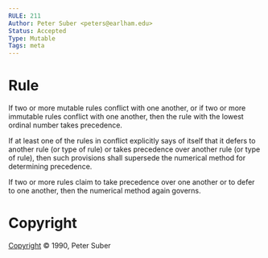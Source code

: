 ```yaml
---
RULE: 211
Author: Peter Suber <peters@earlham.edu>
Status: Accepted
Type: Mutable
Tags: meta
---
```


# Rule

If two or more mutable rules conflict with one another, or if two or more immutable rules conflict with one another, then the rule with the lowest ordinal number takes precedence.

If at least one of the rules in conflict explicitly says of itself that it defers to another rule (or type of rule) or takes precedence over another rule (or type of rule), then such provisions shall supersede the numerical method for determining precedence.

If two or more rules claim to take precedence over one another or to defer to one another, then the numerical method again governs.

# Copyright

[Copyright](http://legacy.earlham.edu/~peters/copyrite.htm) © 1990, Peter Suber

